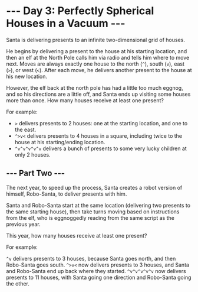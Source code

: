 # --- Day 3: Perfectly Spherical Houses in a Vacuum ---

Santa is delivering presents to an infinite two-dimensional grid of houses.

He begins by delivering a present to the house at his starting location, and then an elf at the
North Pole calls him via radio and tells him where to move next. Moves are always exactly one house
to the north (`^`), south (`v`), east (`>`), or west (`<`). After each move, he delivers another
present to the house at his new location.

However, the elf back at the north pole has had a little too much eggnog, and so his directions are
a little off, and Santa ends up visiting some houses more than once. How many houses receive at
least one present?

For example:

- `>` delivers presents to 2 houses: one at the starting location, and one to the east.
- `^>v<` delivers presents to 4 houses in a square, including twice to the house at his
  starting/ending location.
- `^v^v^v^v^v` delivers a bunch of presents to some very lucky children at only 2 houses.

## --- Part Two ---

The next year, to speed up the process, Santa creates a robot version of himself, Robo-Santa, to
deliver presents with him.

Santa and Robo-Santa start at the same location (delivering two presents to the same starting
house), then take turns moving based on instructions from the elf, who is eggnoggedly reading from
the same script as the previous year.

This year, how many houses receive at least one present?

For example:

`^v` delivers presents to 3 houses, because Santa goes north, and then Robo-Santa goes south.
`^>v<` now delivers presents to 3 houses, and Santa and Robo-Santa end up back where they started.
`^v^v^v^v^v` now delivers presents to 11 houses, with Santa going one direction and Robo-Santa going
the other.
